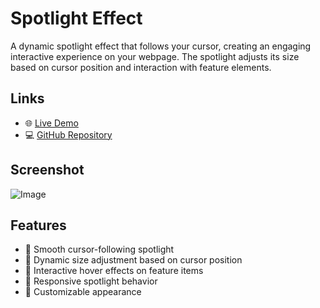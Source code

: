 # Spotlight Effect

A dynamic spotlight effect that follows your cursor, creating an engaging interactive experience on your webpage. The spotlight adjusts its size based on cursor position and interaction with feature elements.

## Links

- 🌐 [Live Demo](https://spotlighteffect.netlify.app/)
- 💻 [GitHub Repository](https://github.com/eslamelezaby98/spotlight_effect)

## Screenshot

![Image](https://github.com/user-attachments/assets/2176c682-9948-4046-9b03-c9e2b46b1cc3)

## Features

- 🌟 Smooth cursor-following spotlight
- 📏 Dynamic size adjustment based on cursor position
- 💫 Interactive hover effects on feature items
- 🎯 Responsive spotlight behavior
- 🎨 Customizable appearance
